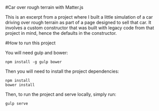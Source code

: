 #Car over rough terrain with Matter.js

This is an excerpt from a project where I built a little simulation of a car driving over rough terrain as part of a page designed to sell that car. It involves a custom constructor that was built with legacy code from that project in mind, hence the defaults in the constructor.

#How to run this project

You will need gulp and bower:

```
npm install -g gulp bower
```

Then you will need to install the project dependencies:

```
npm install
bower install
```

Then, to run the project and serve locally, simply run:

```
gulp serve
```